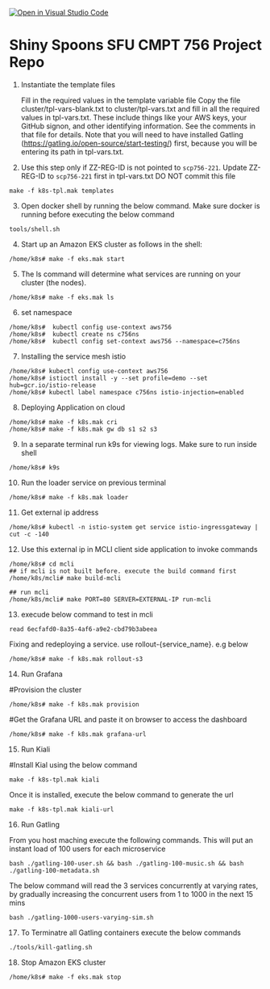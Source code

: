 [![Open in Visual Studio Code](https://classroom.github.com/assets/open-in-vscode-f059dc9a6f8d3a56e377f745f24479a46679e63a5d9fe6f495e02850cd0d8118.svg)](https://classroom.github.com/online_ide?assignment_repo_id=7080255&assignment_repo_type=AssignmentRepo)

# Shiny Spoons SFU CMPT 756 Project Repo

1. Instantiate the template files

   Fill in the required values in the template variable file
   Copy the file cluster/tpl-vars-blank.txt to cluster/tpl-vars.txt and fill in all the required values in tpl-vars.txt. These include things like your AWS keys, your GitHub signon, and other identifying information. See the comments in that file for details. Note that you will need to have installed Gatling (https://gatling.io/open-source/start-testing/) first, because you will be entering its path in tpl-vars.txt.

2. Use this step only if ZZ-REG-ID is not pointed to `scp756-221`.
   Update ZZ-REG-ID to `scp756-221` first in tpl-vars.txt DO NOT commit this file

```
make -f k8s-tpl.mak templates
```

3. Open docker shell by running the below command. Make sure docker is running before executing the below command

```
tools/shell.sh
```

4. Start up an Amazon EKS cluster as follows in the shell:

```
/home/k8s# make -f eks.mak start
```

5. The ls command will determine what services are running on your cluster (the nodes).

```
/home/k8s# make -f eks.mak ls
```

6. set namespace

```
/home/k8s#  kubectl config use-context aws756
/home/k8s#  kubectl create ns c756ns
/home/k8s#  kubectl config set-context aws756 --namespace=c756ns
```

7. Installing the service mesh istio

```
/home/k8s# kubectl config use-context aws756
/home/k8s# istioctl install -y --set profile=demo --set hub=gcr.io/istio-release
/home/k8s# kubectl label namespace c756ns istio-injection=enabled
```

8. Deploying Application on cloud

```
/home/k8s# make -f k8s.mak cri
/home/k8s# make -f k8s.mak gw db s1 s2 s3
```

9. In a separate terminal run k9s for viewing logs. Make sure to run inside shell

```
/home/k8s# k9s
```

10. Run the loader service on previous terminal

```
/home/k8s# make -f k8s.mak loader
```

11. Get external ip address

```
/home/k8s# kubectl -n istio-system get service istio-ingressgateway | cut -c -140
```

12. Use this external ip in MCLI client side application to invoke commands

```
/home/k8s# cd mcli
## if mcli is not built before. execute the build command first
/home/k8s/mcli# make build-mcli

## run mcli
/home/k8s/mcli# make PORT=80 SERVER=EXTERNAL-IP run-mcli
```

13. execude below command to test in mcli

```
read 6ecfafd0-8a35-4af6-a9e2-cbd79b3abeea
```

Fixing and redeploying a service. use rollout-{service_name}. e.g below

```
/home/k8s# make -f k8s.mak rollout-s3
```

14. Run Grafana

#Provision the cluster

```
/home/k8s# make -f k8s.mak provision
```

#Get the Grafana URL and paste it on browser to access the dashboard

```
/home/k8s# make -f k8s.mak grafana-url
```

15. Run Kiali

#Install Kial using the below command

```
make -f k8s-tpl.mak kiali
```

Once it is installed, execute the below command to generate the url

```
make -f k8s-tpl.mak kiali-url
```

16. Run Gatling

From you host maching execute the following commands. This will put an instant load of 100 users for each microservice

```
bash ./gatling-100-user.sh && bash ./gatling-100-music.sh && bash ./gatling-100-metadata.sh
```

The below command will read the 3 services concurrently at varying rates, by gradually increasing the concurrent users from 1 to 1000 in the next 15 mins

```
bash ./gatling-1000-users-varying-sim.sh
```

17. To Terminatre all Gatling containers execute the below commands

```
./tools/kill-gatling.sh
```

18. Stop Amazon EKS cluster

```
/home/k8s# make -f eks.mak stop
```
